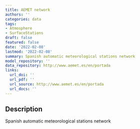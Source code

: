 ```yaml
---
title: AEMET network
authors: ''
categories: data
tags:
- Atmosphere
- SurfaceStations
draft: false
featured: false
date: '2022-02-08'
lastmod: '2022-02-08'
summary: Spanish automatic meteorological stations network
model_repository: ''
data_repository: http://www.aemet.es/en/portada
links:
  url_doi: ''
  url_pdf: ''
  url_source: http://www.aemet.es/en/portada
  url_docs: ''
---
```


## Description

Spanish automatic meteorological stations network


